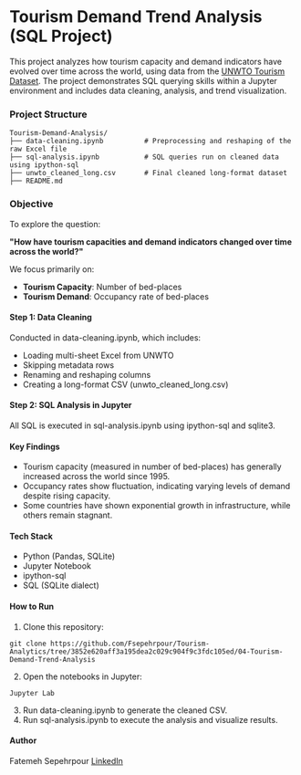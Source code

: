# Tourism Demand Trend Analysis (SQL Project)
This project analyzes how tourism capacity and demand indicators have evolved over time across the world, using data from the [UNWTO Tourism Dataset](https://webunwto.s3.eu-west-1.amazonaws.com/s3fs-public/2021-08/unwto-tourism-industries-data.xlsx). The project demonstrates SQL querying skills within a Jupyter environment and includes data cleaning, analysis, and trend visualization.

### Project Structure
````
Tourism-Demand-Analysis/
├── data-cleaning.ipynb          # Preprocessing and reshaping of the raw Excel file
├── sql-analysis.ipynb           # SQL queries run on cleaned data using ipython-sql
├── unwto_cleaned_long.csv       # Final cleaned long-format dataset
├── README.md
````

### Objective
To explore the question:

**"How have tourism capacities and demand indicators changed over time across the world?"**

We focus primarily on:

- **Tourism Capacity**: Number of bed-places
- **Tourism Demand**: Occupancy rate of bed-places

#### Step 1: Data Cleaning
Conducted in data-cleaning.ipynb, which includes:

- Loading multi-sheet Excel from UNWTO
- Skipping metadata rows
- Renaming and reshaping columns
- Creating a long-format CSV (unwto_cleaned_long.csv)

#### Step 2: SQL Analysis in Jupyter
All SQL is executed in sql-analysis.ipynb using ipython-sql and sqlite3.

#### Key Findings
- Tourism capacity (measured in number of bed-places) has generally increased across the world since 1995.
- Occupancy rates show fluctuation, indicating varying levels of demand despite rising capacity.
- Some countries have shown exponential growth in infrastructure, while others remain stagnant.

#### Tech Stack
- Python (Pandas, SQLite)
- Jupyter Notebook
- ipython-sql
- SQL (SQLite dialect)

#### How to Run
1. Clone this repository:
````
git clone https://github.com/Fsepehrpour/Tourism-Analytics/tree/3852e620aff3a195dea2c029c904f9c3fdc105ed/04-Tourism-Demand-Trend-Analysis
````

2. Open the notebooks in Jupyter:
````
Jupyter Lab
````

3. Run data-cleaning.ipynb to generate the cleaned CSV.
4. Run sql-analysis.ipynb to execute the analysis and visualize results.

#### Author
Fatemeh Sepehrpour
[LinkedIn](www.linkedin.com/in/fatemeh-sepehrpour-012982ba)



